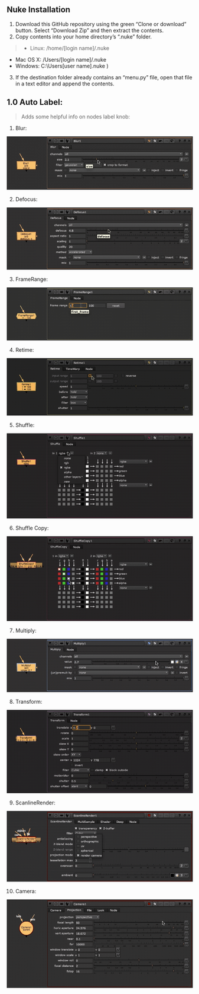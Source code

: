 ## Nuke Installation

1. Download this GitHub repository using the green “Clone or download” button. Select “Download Zip” and then extract the contents.
2. Copy contents into your home directory’s “.nuke” folder.
  > - Linux: /home/[login name]/.nuke<br>
  - Mac OS X: /Users/[login name]/.nuke<br>
  - Windows: C:\Users\[user name]\.nuke )
3. If the destination folder already contains an “menu.py” file, open that file in a text editor and append the contents.


## 1.0 Auto Label:

> Adds some helpful info on nodes label knob:

001. Blur:

![](/docs/autolabel/blur_node.gif)

002. Defocus:

![](/docs/autolabel/defocus_node.gif)

003. FrameRange:

![](/docs/autolabel/framerange_node.gif)

004. Retime:

![](/docs/autolabel/retime_node.gif)

005. Shuffle:

![](/docs/autolabel/shuffle_node.gif)

006. Shuffle Copy:

![](/docs/autolabel/shufflecopy_node.gif)

007. Multiply:

![](/docs/autolabel/multiply_node.gif)

008. Transform:

![](/docs/autolabel/transform_node.gif)

009. ScanlineRender:

![](/docs/autolabel/scanlineRender_node.gif)

010. Camera:

![](/docs/autolabel/camera_node.gif)
